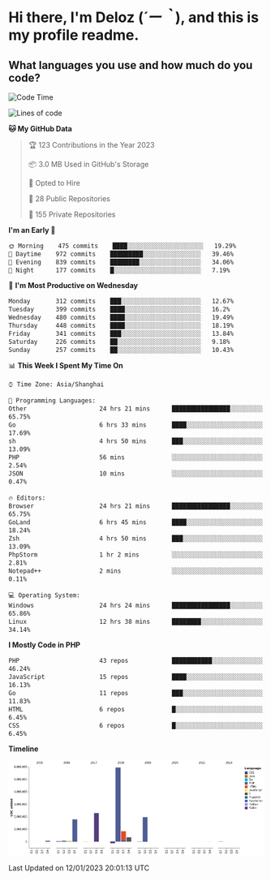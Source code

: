 # **Hi there, I'm Deloz (*´ー｀*), and this is my profile readme.**
<!--  [![Profile views](https://gpvc.arturio.dev/dank-del)](https://github.com/dank-del) -->
## **What languages you use and how much do you code?**

<!--START_SECTION:waka-->
![Code Time](http://img.shields.io/badge/Code%20Time-700%20hrs%2034%20mins-blue)

![Lines of code](https://img.shields.io/badge/From%20Hello%20World%20I%27ve%20Written-13%20Million%20lines%20of%20code-blue)

**🐱 My GitHub Data** 

> 🏆 123 Contributions in the Year 2023
 > 
> 📦 3.0 MB Used in GitHub's Storage 
 > 
> 💼 Opted to Hire
 > 
> 📜 28 Public Repositories 
 > 
> 🔑 155 Private Repositories  
 > 
**I'm an Early 🐤** 

```text
🌞 Morning    475 commits    ████░░░░░░░░░░░░░░░░░░░░░   19.29% 
🌆 Daytime    972 commits    █████████░░░░░░░░░░░░░░░░   39.46% 
🌃 Evening    839 commits    ████████░░░░░░░░░░░░░░░░░   34.06% 
🌙 Night      177 commits    █░░░░░░░░░░░░░░░░░░░░░░░░   7.19%

```
📅 **I'm Most Productive on Wednesday** 

```text
Monday       312 commits    ███░░░░░░░░░░░░░░░░░░░░░░   12.67% 
Tuesday      399 commits    ████░░░░░░░░░░░░░░░░░░░░░   16.2% 
Wednesday    480 commits    ████░░░░░░░░░░░░░░░░░░░░░   19.49% 
Thursday     448 commits    ████░░░░░░░░░░░░░░░░░░░░░   18.19% 
Friday       341 commits    ███░░░░░░░░░░░░░░░░░░░░░░   13.84% 
Saturday     226 commits    ██░░░░░░░░░░░░░░░░░░░░░░░   9.18% 
Sunday       257 commits    ██░░░░░░░░░░░░░░░░░░░░░░░   10.43%

```


📊 **This Week I Spent My Time On** 

```text
⌚︎ Time Zone: Asia/Shanghai

💬 Programming Languages: 
Other                    24 hrs 21 mins      ████████████████░░░░░░░░░   65.75% 
Go                       6 hrs 33 mins       ████░░░░░░░░░░░░░░░░░░░░░   17.69% 
sh                       4 hrs 50 mins       ███░░░░░░░░░░░░░░░░░░░░░░   13.09% 
PHP                      56 mins             ░░░░░░░░░░░░░░░░░░░░░░░░░   2.54% 
JSON                     10 mins             ░░░░░░░░░░░░░░░░░░░░░░░░░   0.47%

🔥 Editors: 
Browser                  24 hrs 21 mins      ████████████████░░░░░░░░░   65.75% 
GoLand                   6 hrs 45 mins       ████░░░░░░░░░░░░░░░░░░░░░   18.24% 
Zsh                      4 hrs 50 mins       ███░░░░░░░░░░░░░░░░░░░░░░   13.09% 
PhpStorm                 1 hr 2 mins         ░░░░░░░░░░░░░░░░░░░░░░░░░   2.81% 
Notepad++                2 mins              ░░░░░░░░░░░░░░░░░░░░░░░░░   0.11%

💻 Operating System: 
Windows                  24 hrs 24 mins      ████████████████░░░░░░░░░   65.86% 
Linux                    12 hrs 38 mins      ████████░░░░░░░░░░░░░░░░░   34.14%

```

**I Mostly Code in PHP** 

```text
PHP                      43 repos            ███████████░░░░░░░░░░░░░░   46.24% 
JavaScript               15 repos            ████░░░░░░░░░░░░░░░░░░░░░   16.13% 
Go                       11 repos            ███░░░░░░░░░░░░░░░░░░░░░░   11.83% 
HTML                     6 repos             █░░░░░░░░░░░░░░░░░░░░░░░░   6.45% 
CSS                      6 repos             █░░░░░░░░░░░░░░░░░░░░░░░░   6.45%

```


**Timeline**

![Chart not found](https://raw.githubusercontent.com/deloz/deloz/main/charts/bar_graph.png) 


 Last Updated on 12/01/2023 20:01:13 UTC
<!--END_SECTION:waka-->
